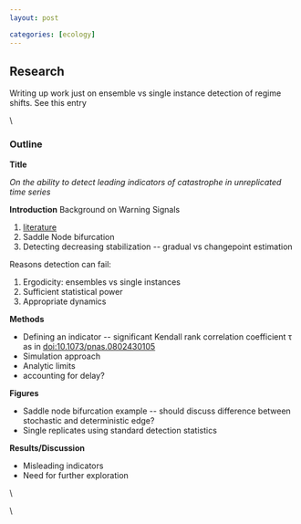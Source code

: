 ```yaml
---
layout: post

categories: [ecology]
---
```






 





Research
--------

Writing up work just on ensemble vs single instance detection of regime
shifts. See this entry

\

### Outline

**Title**

*On the ability to detect leading indicators of catastrophe in
unreplicated time series*

**Introduction** Background on Warning Signals

1.  [literature](http://www.mendeley.com/research-papers/collections/1374711/EarlyWarningSigns/ "http://www.mendeley.com/research-papers/collections/1374711/EarlyWarningSigns/")
2.  Saddle Node bifurcation
3.  Detecting decreasing stabilization -- gradual vs changepoint
    estimation

Reasons detection can fail:

1.  Ergodicity: ensembles vs single instances
2.  Sufficient statistical power
3.  Appropriate dynamics

**Methods**

-   Defining an indicator -- significant Kendall rank correlation
    coefficient τ as in
    [doi:10.1073/pnas.0802430105](http://hdl.handle.net/10.1073/pnas.0802430105 "doi:10.1073/pnas.0802430105")
-   Simulation approach
-   Analytic limits
-   accounting for delay?

**Figures**

-   Saddle node bifurcation example -- should discuss difference between
    stochastic and deterministic edge?
-   Single replicates using standard detection statistics

**Results/Discussion**

-   Misleading indicators
-   Need for further exploration

\

\

